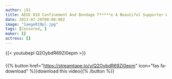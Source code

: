 ```yaml
---
author: j91
title: AEGE-010 Confinement And Bondage T*****e A Beautiful Supporter With A Sense Of Justice Gets Caught And Trained By An Underground Lawyer… Yume Ayakawa
date: 2023-07-20T00:00:00Z
image: "1aege010pl.jpg"
tags: [Censored, ]
maker: []
actress: []
---
```



{{< youtubepl Q2OybdR69Zi0epm >}}
###

{{% button href="https://streamtape.to/v/Q2OybdR69Zi0epm" icon="fas fa-download" %}}download this video{{% /button %}}
